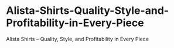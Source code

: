# Alista-Shirts-Quality-Style-and-Profitability-in-Every-Piece
Alista Shirts – Quality, Style, and Profitability in Every Piece
